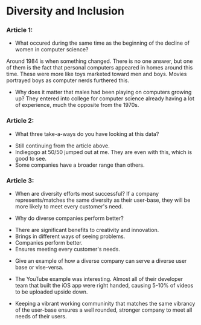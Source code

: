 # Diversity and Inclusion

### Article 1:

- What occured during the same time as the beginning of the decline of women in computer science?

Around 1984 is when something changed. There is no one answer, but one of them is the fact that personal computers appeared in homes around this time. These were more like toys marketed toward men and boys. Movies portrayed boys as computer nerds furthered this.

- Why does it matter that males had been playing on computers growing up? They entered into college for computer science already having a lot of experience, much the opposite from the 1970s.

### Article 2:

- What three take-a-ways do you have looking at this data?

* Still continuing from the article above.
* Indiegogo at 50/50 jumped out at me. They are even with this, which is good to see.
* Some companies have a broader range than others.

### Article 3:

- When are diversity efforts most successful?
  If a company represents/matches the same diversity as their user-base, they will be more likely to meet every customer's need.

- Why do diverse companies perform better?

* There are significant benefits to creativity and innovation.
* Brings in different ways of seeing problems.
* Companies perform better.
* Ensures meeting every customer's needs.

- Give an example of how a diverse company can serve a diverse user base or vise-versa.

* The YouTube example was interesting. Almost all of their developer team that built the iOS app were right handed, causing 5-10% of videos to be uploaded upside down.

* Keeping a vibrant working communinity that matches the same vibrancy of the user-base ensures a well rounded, stronger company to meet all needs of their users.
